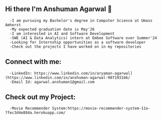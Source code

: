 ## Hi there I'm Anshuman Agarwal 👋

      -I am pursuing my Bachelor's degree in Computer Science at Umass Amherst 
      -My expected graduation date is May'26
      -I am interested in AI and Software Development
      -SWE (AI & Data Analytics) intern at Embee Software over Summer'24  
      -Looking for Internship opportunities as a software developer 
      -Check out the projects I have worked on in my repositories

## Connect with me:

      -LinkedIn: https://www.linkedin.com/in/aryaman-agarwal](https://www.linkedin.com/in/anshuman-agarwal-9071931b6/
      -Email Id: agarwal.anshuman1@gmail.com

## Check out my Project:

      -Movie Recommender System:https://movie-recommender-system-11o-7fec3d4e884a.herokuapp.com/
